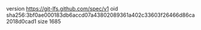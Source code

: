 version https://git-lfs.github.com/spec/v1
oid sha256:3bf0ae000183db6accd07a43802089361a402c33603f26466d86ca2018d0cad1
size 1685
